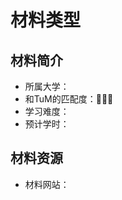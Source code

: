# 材料类型 <!--网课，PPT，还是阅读材料-->

## 材料简介

- 所属大学：
- 和TuM的匹配度：🌟🌟🌟
- 学习难度：
- 预计学时：

<!-- 用一两段话介绍材料，比如
    1. TuM课程的匹配范围
    2. 和TuM不同之处
    3. 个人学习的体验
    4. 踩过的坑
    5. 该材料对考试通过的帮助程度
    6. ... ...

-->

## 材料资源

- 材料网站：
